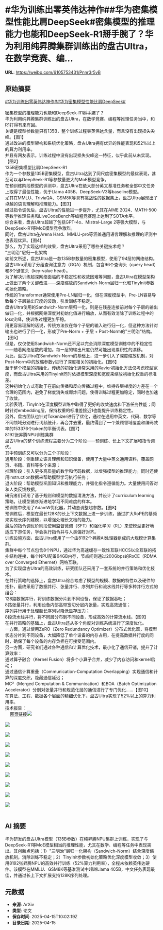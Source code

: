 # #华为训练出零英伟达神作##华为密集模型性能比肩DeepSeek#密集模型的推理能力也能和DeepSeek-R1掰手腕了？华为利用纯昇腾集群训练出的盘古Ultra，在数学竞赛、编...

**URL**: https://weibo.com/6105753431/Pnnr3r5vB

## 原始摘要

<a href="https://m.weibo.cn/search?containerid=231522type%3D1%26t%3D10%26q%3D%23%E5%8D%8E%E4%B8%BA%E8%AE%AD%E7%BB%83%E5%87%BA%E9%9B%B6%E8%8B%B1%E4%BC%9F%E8%BE%BE%E7%A5%9E%E4%BD%9C%23&amp;extparam=%23%E5%8D%8E%E4%B8%BA%E8%AE%AD%E7%BB%83%E5%87%BA%E9%9B%B6%E8%8B%B1%E4%BC%9F%E8%BE%BE%E7%A5%9E%E4%BD%9C%23" data-hide=""><span class="surl-text">#华为训练出零英伟达神作#</span></a><a href="https://m.weibo.cn/search?containerid=231522type%3D1%26t%3D10%26q%3D%23%E5%8D%8E%E4%B8%BA%E5%AF%86%E9%9B%86%E6%A8%A1%E5%9E%8B%E6%80%A7%E8%83%BD%E6%AF%94%E8%82%A9DeepSeek%23&amp;extparam=%23%E5%8D%8E%E4%B8%BA%E5%AF%86%E9%9B%86%E6%A8%A1%E5%9E%8B%E6%80%A7%E8%83%BD%E6%AF%94%E8%82%A9DeepSeek%23" data-hide=""><span class="surl-text">#华为密集模型性能比肩DeepSeek#</span></a><br><br>密集模型的推理能力也能和DeepSeek-R1掰手腕了？<br>华为利用纯昇腾集群训练出的盘古Ultra，在数学竞赛、编程等推理任务当中，和R1打得有来有回。<br>关键是模型参数量只有135B，整个训练过程零英伟达含量，而且没有出现损失尖峰。【图1】<br>通过改进的模型架构和系统优化策略，盘古Ultra拥有优异的性能表现和52%以上的算力利用率。<br>并且有网友表示，训练过程中没有出现损失尖峰这一特征，似乎此前从未实现。【图2】<br>135B密集模型比肩DeepSeek-R1<br>作为一个参数量135B密集模型，盘古Ultra达到了同尺度密集模型的最优表现，甚至可以与DeepSeek-R1等参数量更大的MoE模型竞争。<br>在预训练阶段模型的评测中，盘古Ultra在绝大部分英文基准任务和全部中文任务上取得了最佳性能，优于Llama 405B、DeepSeek-V3等baseline模型。<br>尤其在MMLU、TriviaQA、GSM8K等具有挑战性的数据集上，盘古Ultra展现出了卓越的语言理解和推理能力。【图3】<br>经过指令调优后，盘古Ultra的性能进一步提升，尤其在AIME 2024、MATH-500等数学推理任务和LiveCodeBench等编程竞赛题上达到了SOTA水平。<br>综合来看，盘古Ultra超越了包括GPT-4o、Mistral-Large 2等强大模型，与DeepSeek-R1等MoE模型竞争激烈。<br>同时，盘古Ultra在Arena Hard、MMLU-pro等涵盖通用语言理解和推理的评测中也表现优异。【图4】<br>那么，为了实现这样的效果，盘古Ultra采用了哪些关键技术呢？<br>"三明治"层归一化架构<br>如前文所述，盘古Ultra是一款135B参数量的密集模型，使用了94层的网络结构。<br>盘古Ultra采用了分组查询注意力（GQA）机制，包含96个查询头（query head）和8个键值头（key-value head）。<br>为了解决训练超深网络面临的不稳定性和收敛困难等问题，盘古Ultra在模型架构上做出了两个关键改进——深度缩放的Sandwich-Norm层归一化和TinyInit参数初始化策略。<br>传统的Transformer通常使用Pre-LN层归一化，但在深度模型中，Pre-LN容易导致每个子层输出尺度的波动，引发训练不稳定。<br>盘古Ultra使用的Sandwich-Norm层归一化，则是在残差连接前对每个子层的输出做归一化，并根据网络深度对初始化值进行缩放，从而有效消除了训练过程中的loss尖峰，使训练过程更加平稳。<br>用更容易理解的话说，传统方法仅在每个子层的输入进行归一化，但这种方法针对输出也进行了归一化，形成了Pre-Norm + 子层 + Post-Norm的"三明治"结构。【图5】<br>但是，仅仅使用Sandwich-Norm还不足以完全消除深度模型训练中的不稳定性——随着网络层数的增加，每一层的输出尺度仍然可能出现累积性的漂移。<br>为此，盘古Ultra在Sandwich-Norm的基础上，进一步引入了深度缩放机制，对Post-Norm中的放缩参数γ进行了深度相关的初始化。【图6】<br>至于整个模型的初始化，传统的初始化通常采用的Xavier初始化方法仅考虑模型宽度，而盘古Ultra采用的TinyInit同时依据模型深度和宽度来缩放初始化权重的标准差。<br>这种初始化方式有助于在前向传播和反向传播过程中，维持各层梯度的方差在一个合理的范围内，避免了梯度消失或爆炸问题，使得训练过程更加稳定，同时也加速了收敛。<br>实验表明，TinyInit在深度模型训练中取得了更好的收敛速度和下游任务性能；同时针对embedding层，保持权重的标准差接近1也能提升训练稳定性。<br>另外，盘古团队也针对Tokenizer进行了优化，通过在通用中英文、代码、数学等不同领域分别进行词频统计，再合并去重，最终得到了一个兼顾领域覆盖和编码效率的153376个token的平衡词表。【图7】<br>8192张昇腾NPU训练集群<br>盘古Ultra的整个训练流程主要分为三个阶段——预训练、长上下文扩展和指令调优。<br>其中预训练又可以分为三个子阶段：<br>通用阶段：侧重建立语言理解和知识储备，使用了大量中英文通用语料，覆盖网页、书籍、百科等多个来源；<br>推理阶段：引入更多高质量的数学和代码数据，以增强模型的推理能力。同时还使用instruction数据来帮助模型学习执行任务；<br>退火阶段：帮助模型巩固知识和推理能力，并强化指令遵循能力。大量使用问答对和人类反馈数据。<br>研究者们采用了基于规则和模型的数据清洗方法，并设计了curriculum learning策略，让模型循序渐进地学习不同难度的样本。<br>预训练中使用了AdamW优化器，并动态调整超参数。【图8】<br>预训练后，模型在最长128K的长上下文数据上进一步训练，通过扩大RoPE的基频来实现长序列建模，以增强处理长文档的能力。<br>最后的指令调优阶则段使用监督微调（SFT）和强化学习（RL）来使模型更好地适应下游任务，学会执行指令并与人类偏好对齐。<br>训练设施方面，盘古Ultra使用了一个由8192个昇腾AI处理器组成的大规模计算集群。<br>集群中每个节点包含8个NPU，通过华为高速缓存一致性互联HCCS以全互联的拓扑结构连接，每个NPU配备64GB内存，节点间则通过200Gbps的RoCE（RDMA over Converged Ethernet）网络互联。<br>为了实现盘古Ultra的高效训练，研究团队还采用了一套系统的并行策略和优化技术。<br>在并行策略的选择上，盘古Ultra综合考虑了模型的规模、数据的特性以及硬件的拓扑，最终采用了数据并行、张量并行、序列并行和流水线并行等多种并行方式的组合：<br>128路数据并行，将训练数据分片到不同设备，保证了数据吞吐；<br>8路张量并行，利用设备内部高带宽切分层内张量，实现高效通信；<br>序列并行用于处理超长序列以降低显存压力；<br>8段流水线并行，将不同层分布到不同设备，形成高效的计算流水线。【图9】<br>在并行策略的基础上，盘古Ultra还从多个角度对训练系统进行了深度优化。<br>一方面，通过使用ZeRO（Zero Redundancy Optimizer）分布式优化器，将模型状态分片到不同设备，大幅降低了单个设备的内存占用，在提高数据并行度的同时，确保了每个设备的内存负担在可接受范围内。<br>另一方面，研究者们通过各种通信和计算优化技术，最小化了通信开销，提升了计算效率：<br>通过算子融合（Kernel Fusion）将多个小算子合并，减少了内存访问和kernel启动；<br>通过通信计算重叠（Communication-Computation Overlapping）实现通信和计算的深度交织，隐藏通信延迟；<br>MC²（Merged Computation &amp; Communication）和BOA（Batch Optimization Accelerator）分别对张量并行和规范化层的通信进行了专门优化……【图10】<br>在算法、工程、数据各个层面的精细优化下，盘古Ultra实现了52%以上的算力利用率。<br>技术报告：<br><a href="https://weibo.cn/sinaurl?u=https%3A%2F%2Fgithub.com%2Fpangu-tech%2Fpangu-ultra%2Fblob%2Fmain%2Fpangu-ultra-report.pdf" data-hide=""><span class="url-icon"><img style="width: 1rem;height: 1rem" src="https://h5.sinaimg.cn/upload/2015/09/25/3/timeline_card_small_web_default.png" referrerpolicy="no-referrer"></span><span class="surl-text">网页链接</span></a><img style="" src="https://tvax1.sinaimg.cn/large/006Fd7o3gy1i0hhnd5qyvj30xk0k079i.jpg" referrerpolicy="no-referrer"><br><br><img style="" src="https://tvax2.sinaimg.cn/large/006Fd7o3gy1i0hhnalakdj30zk07uac9.jpg" referrerpolicy="no-referrer"><br><br><img style="" src="https://tvax1.sinaimg.cn/large/006Fd7o3gy1i0hhnc0dpsj30k00knjxb.jpg" referrerpolicy="no-referrer"><br><br><img style="" src="https://tvax1.sinaimg.cn/large/006Fd7o3gy1i0hhncd5mgj30zk0b1n1b.jpg" referrerpolicy="no-referrer"><br><br><img style="" src="https://tvax2.sinaimg.cn/large/006Fd7o3gy1i0hhncxawxj30zk0g6n2e.jpg" referrerpolicy="no-referrer"><br><br><img style="" src="https://tvax2.sinaimg.cn/large/006Fd7o3gy1i0hhncyuvlj30zk0fvtg2.jpg" referrerpolicy="no-referrer"><br><br><img style="" src="https://tvax3.sinaimg.cn/large/006Fd7o3gy1i0hhnd1nc7j30zk0gtgps.jpg" referrerpolicy="no-referrer"><br><br><img style="" src="https://tvax1.sinaimg.cn/large/006Fd7o3gy1i0hhncx47qj30zk0g842t.jpg" referrerpolicy="no-referrer"><br><br><img style="" src="https://tvax2.sinaimg.cn/large/006Fd7o3gy1i0hhnd3lupj30we0k0k05.jpg" referrerpolicy="no-referrer"><br><br><img style="" src="https://tvax1.sinaimg.cn/large/006Fd7o3gy1i0hhnc8s02j30zk0cj422.jpg" referrerpolicy="no-referrer"><br><br>

## AI 摘要

华为研发的盘古Ultra模型（135B参数）在纯昇腾NPU集群上训练，实现了与DeepSeek-R1等MoE模型相当的推理性能，尤其在数学、编程等任务中表现突出。其创新点包括：1）"三明治"层归一化架构（Sandwich-Norm）结合深度缩放机制，消除训练不稳定；2）TinyInit参数初始化策略优化深度模型收敛；3）使用8192张昇腾NPU的高效并行训练（52%算力利用率），全程未依赖英伟达硬件。该模型在MMLU、GSM8K等基准测试中超越Llama 405B，中文任务表现最佳，并通过长上下文扩展支持128K序列处理。

## 元数据

- **来源**: ArXiv
- **类型**: 论文
- **保存时间**: 2025-04-15T10:02:19Z
- **目录日期**: 2025-04-15
